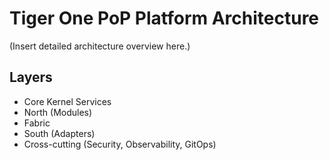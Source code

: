 # Tiger One PoP Platform Architecture

(Insert detailed architecture overview here.)

## Layers
- Core Kernel Services
- North (Modules)
- Fabric
- South (Adapters)
- Cross-cutting (Security, Observability, GitOps)
